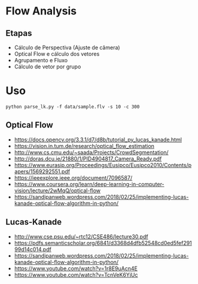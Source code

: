 # Flow Analysis

## Etapas

* Cálculo de Perspectiva (Ajuste de câmera)
* Optical Flow e cálculo dos vetores
* Agrupamento e Fluxo
* Cálculo de vetor por grupo 

# Uso

```
python parse_lk.py -f data/sample.flv -s 10 -c 300
```

## Optical Flow 

* https://docs.opencv.org/3.3.1/d7/d8b/tutorial_py_lucas_kanade.html
* https://vision.in.tum.de/research/optical_flow_estimation
* http://www.cs.cmu.edu/~saada/Projects/CrowdSegmentation/
* http://doras.dcu.ie/21880/1/PID4904817_Camera_Ready.pdf
* https://www.eurasip.org/Proceedings/Eusipco/Eusipco2010/Contents/papers/1569292551.pdf
* https://ieeexplore.ieee.org/document/7096587/
* https://www.coursera.org/learn/deep-learning-in-computer-vision/lecture/2wMqQ/optical-flow
* https://sandipanweb.wordpress.com/2018/02/25/implementing-lucas-kanade-optical-flow-algorithm-in-python/

## Lucas-Kanade

* http://www.cse.psu.edu/~rtc12/CSE486/lecture30.pdf
* https://pdfs.semanticscholar.org/6841/d3368d4dfb52548cd0ed5fef29199d14c014.pdf
* https://sandipanweb.wordpress.com/2018/02/25/implementing-lucas-kanade-optical-flow-algorithm-in-python/
* https://www.youtube.com/watch?v=1r8E9uAcn4E
* https://www.youtube.com/watch?v=TcnVeK6YjUc
